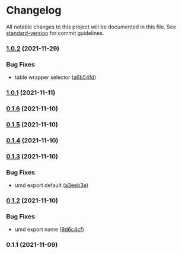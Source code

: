 # Changelog

All notable changes to this project will be documented in this file. See [standard-version](https://github.com/conventional-changelog/standard-version) for commit guidelines.

### [1.0.2](https://github.com/superwf/antd-table-scroll-xaxis-top/compare/v1.0.1...v1.0.2) (2021-11-29)


### Bug Fixes

* table wrapper selector ([a6b54fd](https://github.com/superwf/antd-table-scroll-xaxis-top/commit/a6b54fd992328de8eb2e0d61e43f34b0564579d7))

### [1.0.1](https://github.com/superwf/antd-table-scroll-xaxis-top/compare/v0.1.6...v1.0.1) (2021-11-11)

### [0.1.6](https://github.com/superwf/antd-table-scroll-xaxis-top/compare/v0.1.5...v0.1.6) (2021-11-10)

### [0.1.5](https://github.com/superwf/antd-table-scroll-xaxis-top/compare/v0.1.4...v0.1.5) (2021-11-10)

### [0.1.4](https://github.com/superwf/antd-table-scroll-xaxis-top/compare/v0.1.3...v0.1.4) (2021-11-10)

### [0.1.3](https://github.com/superwf/antd-table-scroll-xaxis-top/compare/v0.1.2...v0.1.3) (2021-11-10)


### Bug Fixes

* umd export default ([a3eeb3e](https://github.com/superwf/antd-table-scroll-xaxis-top/commit/a3eeb3ef25c35549659fea68493dddd3fae2d531))

### [0.1.2](https://github.com/superwf/antd-table-scroll-xaxis-top/compare/v0.1.1...v0.1.2) (2021-11-10)


### Bug Fixes

* umd export name ([9d6c4cf](https://github.com/superwf/antd-table-scroll-xaxis-top/commit/9d6c4cffdfea19a0c9f9b3f3bbd5d7019005d6ed))

### 0.1.1 (2021-11-09)
